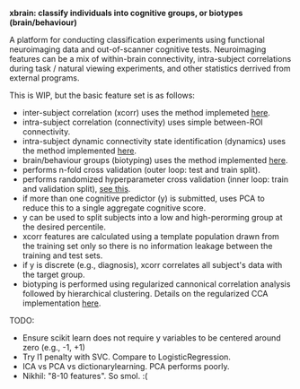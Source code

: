 **xbrain: classify individuals into cognitive groups, or biotypes (brain/behaviour)**

A platform for conducting classification experiments using functional neuroimaging data and out-of-scanner cognitive tests. Neuroimaging features can be a mix of within-brain connectivity, intra-subject correlations during task / natural viewing experiments, and other statistics derrived from external programs.

This is WIP, but the basic feature set is as follows:

+ inter-subject correlation (xcorr) uses the method implemeted [here](http://journals.plos.org/plosone/article?id=10.1371/journal.pone.0041196).
+ intra-subject correlation (connectivity) uses simple between-ROI connectivity.
+ intra-subject dynamic connectivity state identification (dynamics) uses the method implemented [here](http://journal.frontiersin.org/article/10.3389/fnhum.2014.00897/full).
+ brain/behaviour groups (biotyping) uses the method implemented [here](http://www.nature.com/nm/journal/v23/n1/full/nm.4246.html).
+ performs n-fold cross validation (outer loop: test and train split).
+ performs randomized hyperparameter cross validation (inner loop: train and validation split), [see this](http://www.jmlr.org/papers/v13/bergstra12a.html).
+ if more than one cognitive predictor (y) is submitted, uses PCA to reduce this to a single aggregate cognitive score.
+ y can be used to split subjects into a low and high-perorming group at the desired percentile.
+ xcorr features are calculated using a template population drawn from the training set only so there is no information leakage between the training and test sets.
+ if y is discrete (e.g., diagnosis), xcorr correlates all subject's data with the target group.
+ biotyping is performed using regularized cannonical correlation analysis followed by hierarchical clustering. Details on the regularized CCA implementation [here](http://journal.frontiersin.org/article/10.3389/fninf.2016.00049/full).

TODO:

+ Ensure scikit learn does not require y variables to be centered around zero (e.g., -1, +1)
+ Try l1 penalty with SVC. Compare to LogisticRegression.
+ ICA vs PCA vs dictionarylearning. PCA performs poorly.
+ Nikhil: "8-10 features". So smol. :(

